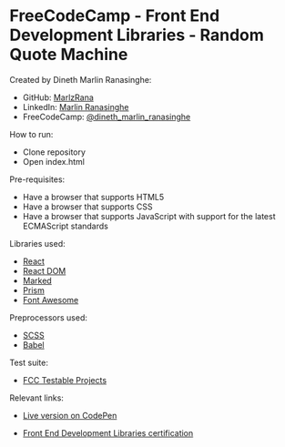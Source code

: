 # FreeCodeCamp - Front End Development Libraries - Random Quote Machine

Created by Dineth Marlin Ranasinghe:

- GitHub: <a href="https://github.com/MarlzRana" target="_blank">MarlzRana</a>
- LinkedIn: <a href="https://www.linkedin.com/in/dineth-marlin-ranasinghe/" target="_blank">Marlin Ranasinghe</a>
- FreeCodeCamp: <a href="https://www.freecodecamp.org/Dineth_Marlin_Ranasinghe" target="_blank">@dineth_marlin_ranasinghe</a>

How to run:

- Clone repository
- Open index.html

Pre-requisites:

- Have a browser that supports HTML5
- Have a browser that supports CSS
- Have a browser that supports JavaScript with support for the latest ECMAScript standards

Libraries used:

- <a href="https://cdnjs.com/libraries/react" target="_blank">React</a>
- <a href="https://cdnjs.com/libraries/react-dom" target="_blank">React DOM</a>
- <a href="https://cdnjs.com/libraries/marked" target="_blank">Marked</a>
- <a href="https://cdnjs.com/libraries/prism" target="_blank">Prism</a>
- <a href="https://cdnjs.com/libraries/font-awesome" target="_blank">Font Awesome</a>

Preprocessors used:

- <a href="https://sass-lang.com/" target="_blank">SCSS</a>
- <a href="https://babeljs.io/" target="_blank">Babel</a>

Test suite:

- <a href="https://github.com/freeCodeCamp/testable-projects-fcc" target="_blank">FCC Testable Projects</a>

Relevant links:

- <a href="https://codepen.io/marlzrana/full/yLpRgQb" target="_blank">Live version on CodePen</a>

- <a href="https://www.freecodecamp.org/certification/Dineth_Marlin_Ranasinghe/front-end-development-libraries" target="_blank">Front End Development Libraries certification</a>
